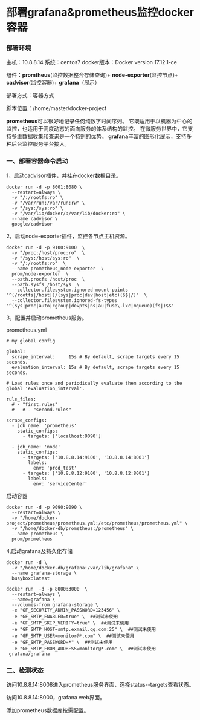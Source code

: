 # 部署grafana&prometheus监控docker容器
### 部署环境
主机：10.8.8.14 系统：centos7  docker版本：Docker version 17.12.1-ce 

组件：**promtheus**(监控数据整合存储查询)+ **node-exporter**(监控节点)+ **cadvisor**(监控容器)+ **grafana**（展示）

部署方式：容器方式

脚本位置：/home/master/docker-project

**prometheus**可以很好地记录任何纯数字时间序列。 它既适用于以机器为中心的监控，也适用于高度动态的面向服务的体系结构的监控。 在微服务世界中，它支持多维数据收集和查询是一个特别的优势。
**grafana**丰富的图形化展示，支持多种后台监控服务平台接入。


### 一、部署容器命令启动
1，启动cadvisor插件，并挂在docker数据目录。

```
docker run -d -p 8001:8080 \
  --restart=always \
  -v "/:/rootfs:ro" \
  -v "/var/run:/var/run:rw" \
  -v "/sys:/sys:ro" \
  -v "/var/lib/docker/:/var/lib/docker:ro" \ 
  --name cadvisor \
  google/cadvisor
``` 

2，启动node-exporter插件，监控各节点主机资源。

``` 
docker run -d -p 9100:9100  \
  -v "/proc:/host/proc:ro"  \
  -v "/sys:/host/sys:ro"  \
  -v "/:/rootfs:ro"  \
  --name prometheus_node-exporter  \
  prom/node-exporter  \
  --path.procfs /host/proc  \
  --path.sysfs /host/sys  \
  --collector.filesystem.ignored-mount-points "^(/rootfs|/host|)/(sys|proc|dev|host|etc)($$|/)"  \
  --collector.filesystem.ignored-fs-types "^(sys|proc|auto|cgroup|devpts|ns|au|fuse\.lxc|mqueue)(fs|)$$"
```

3，配置并启动prometheus服务。

prometheus.yml

```
# my global config

global:
  scrape_interval:     15s # By default, scrape targets every 15 seconds.
  evaluation_interval: 15s # By default, scrape targets every 15 seconds.

# Load rules once and periodically evaluate them according to the global 'evaluation_interval'.

rule_files:
  # - "first.rules"
  #   # - "second.rules"

scrape_configs:
  - job_name: 'prometheus'
    static_configs:
      - targets: ['localhost:9090']

  - job_name: 'node'
    static_configs:
      - targets: ['10.8.8.14:9100', '10.8.8.14:8001']
        labels:
          env: 'prod_test'
      - targets: ['10.8.8.12:9100', '10.8.8.12:8001']
        labels:
          env: 'serviceCenter'
```

启动容器

```
docker run -d -p 9090:9090 \
  --restart=always \
  -v "/home/docker-project/prometheus/prometheus.yml:/etc/prometheus/prometheus.yml" \
  -v "/home/docker-db/prometheus:/prometheus" \
  --name prometheus \
  prom/prometheus
```

4,启动grafana及持久化存储

```
docker run -d \
  -v "/home/docker-db/grafana:/var/lib/grafana" \
  --name grafana-storage \
  busybox:latest

docker run  -d -p 8000:3000  \
  --restart=always \
  --name=grafana \
  --volumes-from grafana-storage \
  -e "GF_SECURITY_ADMIN_PASSWORD=123456" \
  -e "GF_SMTP_ENABLED=true" \  ##测试未使用
  -e "GF_SMTP_SKIP_VERIFY=true" \  ##测试未使用
  -e "GF_SMTP_HOST=smtp.exmail.qq.com:25" \  ##测试未使用
  -e "GF_SMTP_USER=monitor@*.com" \  ##测试未使用
  -e "GF_SMTP_PASSWORD=*" \  ##测试未使用
  -e "GF_SMTP_FROM_ADDRESS=monitor@*.com" \  ##测试未使用
 grafana/grafana
```

### 二、检测状态
访问10.8.8.14:8008进入prometheus服务界面，选择status--targets查看状态。


访问10.8.8.14:8000，grafana web界面。

添加prometheus数据库按需配置。


